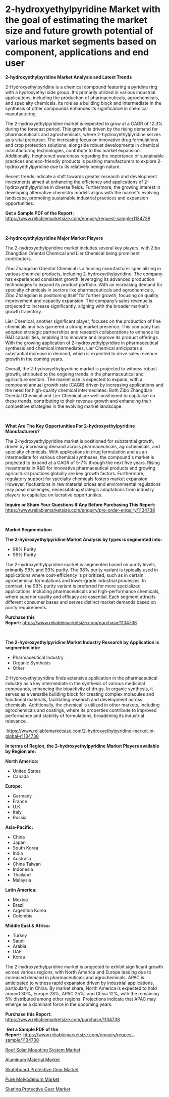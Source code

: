 <p><h1>2-hydroxyethylpyridine Market with the goal of estimating the market size and future growth potential of various market segments based on component, applications and end user</h1></p><p><strong>2-hydroxyethylpyridine Market Analysis and Latest Trends</strong></p>
<p><p>2-Hydroxyethylpyridine is a chemical compound featuring a pyridine ring with a hydroxyethyl side group. It's primarily utilized in various industrial applications, including the production of pharmaceuticals, agrochemicals, and specialty chemicals. Its role as a building block and intermediate in the synthesis of other compounds enhances its significance in chemical manufacturing.</p><p>The 2-hydroxyethylpyridine market is expected to grow at a CAGR of 12.3% during the forecast period. This growth is driven by the rising demand for pharmaceuticals and agrochemicals, where 2-hydroxyethylpyridine serves as a vital precursor. The increasing focus on innovative drug formulations and crop protection solutions, alongside robust developments in chemical manufacturing technologies, contribute to this market expansion. Additionally, heightened awareness regarding the importance of sustainable practices and eco-friendly products is pushing manufacturers to explore 2-hydroxyethylpyridine due to its relatively benign nature.</p><p>Recent trends indicate a shift towards greater research and development investments aimed at enhancing the efficiency and applications of 2-hydroxyethylpyridine in diverse fields. Furthermore, the growing interest in developing alternative chemistry models aligns with the market's evolving landscape, promoting sustainable industrial practices and expansion opportunities.</p></p>
<p><strong>Get a Sample PDF of the Report:&nbsp;</strong> <a href="https://www.reliablemarketsize.com/enquiry/request-sample/1134738?utm_campaign=1131&utm_medium=2&utm_source=Github&utm_content=ia&utm_term=18122024&utm_id=2-hydroxyethylpyridine">https://www.reliablemarketsize.com/enquiry/request-sample/1134738</a></p>
<p>&nbsp;</p>
<p><strong>2-hydroxyethylpyridine Major Market Players</strong></p>
<p><p>The 2-hydroxyethylpyridine market includes several key players, with Zibo Zhangdian Oriental Chemical and Lier Chemical being prominent contributors. </p><p>Zibo Zhangdian Oriental Chemical is a leading manufacturer specializing in various chemical products, including 2-hydroxyethylpyridine. The company has experienced consistent growth, leveraging its advanced production technologies to expand its product portfolio. With an increasing demand for specialty chemicals in sectors like pharmaceuticals and agrochemicals, Zibo Zhangdian is positioning itself for further growth, focusing on quality improvement and capacity expansion. The company’s sales revenue is projected to increase significantly, aligning with the broader market’s growth trajectory.</p><p>Lier Chemical, another significant player, focuses on the production of fine chemicals and has garnered a strong market presence. This company has adopted strategic partnerships and research collaborations to enhance its R&D capabilities, enabling it to innovate and improve its product offerings. With the growing application of 2-hydroxyethylpyridine in pharmaceutical synthesis and chemical intermediates, Lier Chemical anticipates a substantial increase in demand, which is expected to drive sales revenue growth in the coming years.</p><p>Overall, the 2-hydroxyethylpyridine market is projected to witness robust growth, attributed to the ongoing trends in the pharmaceutical and agriculture sectors. The market size is expected to expand, with a compound annual growth rate (CAGR) driven by increasing applications and the need for high-quality chemical intermediates. Both Zibo Zhangdian Oriental Chemical and Lier Chemical are well-positioned to capitalize on these trends, contributing to their revenue growth and enhancing their competitive strategies in the evolving market landscape.</p></p>
<p>&nbsp;</p>
<p><strong>What Are The Key Opportunities For 2-hydroxyethylpyridine Manufacturers?</strong></p>
<p><p>The 2-hydroxyethylpyridine market is positioned for substantial growth, driven by increasing demand across pharmaceuticals, agrochemicals, and specialty chemicals. With applications in drug formulation and as an intermediate for various chemical syntheses, the compound's market is projected to expand at a CAGR of 5-7% through the next five years. Rising investments in R&D for innovative pharmaceutical products and growing agricultural practices globally are key growth factors. Furthermore, regulatory support for specialty chemicals fosters market expansion. However, fluctuations in raw material prices and environmental regulations may pose challenges, necessitating strategic adaptations from industry players to capitalize on lucrative opportunities.</p></p>
<p><strong>Inquire or Share Your Questions If Any Before Purchasing This Report:</strong> <a href="https://www.reliablemarketsize.com/enquiry/pre-order-enquiry/1134738?utm_campaign=1131&utm_medium=2&utm_source=Github&utm_content=ia&utm_term=18122024&utm_id=2-hydroxyethylpyridine">https://www.reliablemarketsize.com/enquiry/pre-order-enquiry/1134738</a></p>
<p>&nbsp;</p>
<p><strong>Market Segmentation</strong></p>
<p><strong>The 2-hydroxyethylpyridine Market Analysis by types is segmented into:</strong></p>
<p><ul><li>98% Purity</li><li>99% Purity</li></ul></p>
<p><p>The 2-hydroxyethylpyridine market is segmented based on purity levels, primarily 98% and 99% purity. The 98% purity variant is typically used in applications where cost-efficiency is prioritized, such as in certain agrochemical formulations and lower-grade industrial processes. In contrast, the 99% purity variant is preferred for more specialized applications, including pharmaceuticals and high-performance chemicals, where superior quality and efficacy are essential. Each segment attracts different consumer bases and serves distinct market demands based on purity requirements.</p></p>
<p><strong>Purchase this Report:&nbsp;</strong><a href="https://www.reliablemarketsize.com/purchase/1134738?utm_campaign=1131&utm_medium=2&utm_source=Github&utm_content=ia&utm_term=18122024&utm_id=2-hydroxyethylpyridine">https://www.reliablemarketsize.com/purchase/1134738</a></p>
<p>&nbsp;</p>
<p><strong>The 2-hydroxyethylpyridine Market Industry Research by Application is segmented into:</strong></p>
<p><ul><li>Pharmaceutical Industry</li><li>Organic Synthesis</li><li>Other</li></ul></p>
<p><p>2-Hydroxyethylpyridine finds extensive application in the pharmaceutical industry as a key intermediate in the synthesis of various medicinal compounds, enhancing the bioactivity of drugs. In organic synthesis, it serves as a versatile building block for creating complex molecules and functional materials, facilitating research and development across chemicals. Additionally, the chemical is utilized in other markets, including agrochemicals and coatings, where its properties contribute to improved performance and stability of formulations, broadening its industrial relevance.</p></p>
<p><a href="https://www.reliablemarketsize.com/2-hydroxyethylpyridine-market-in-global-r1134738?utm_campaign=1131&utm_medium=2&utm_source=Github&utm_content=ia&utm_term=18122024&utm_id=2-hydroxyethylpyridine">&nbsp;https://www.reliablemarketsize.com/2-hydroxyethylpyridine-market-in-global-r1134738</a></p>
<p><strong>In terms of Region, the 2-hydroxyethylpyridine Market Players available by Region are:</strong></p>
<p>
    <p> <strong> North America: </strong>
        <ul>
            <li>United States</li>
            <li>Canada</li>
        </ul>
        </p> 
    <p> <strong> Europe: </strong>
        <ul>
            <li>Germany</li>
            <li>France</li>
            <li>U.K.</li>
            <li>Italy</li>
            <li>Russia</li>
        </ul>
        </p> 
    <p> <strong> Asia-Pacific: </strong>
        <ul>
            <li>China</li>
            <li>Japan</li>
            <li>South Korea</li>
            <li>India</li>
            <li>Australia</li>
            <li>China Taiwan</li>
            <li>Indonesia</li>
            <li>Thailand</li>
            <li>Malaysia</li>
        </ul>
        </p> 
    <p> <strong> Latin America: </strong>
        <ul>
            <li>Mexico</li>
            <li>Brazil</li>
            <li>Argentina Korea</li>
            <li>Colombia</li>
        </ul>
        </p> 
    <p> <strong> Middle East & Africa: </strong>
        <ul>
            <li>Turkey</li>
            <li>Saudi</li>
            <li>Arabia</li>
            <li>UAE</li>
            <li>Korea</li>
        </ul>
    </p>
    </p>
<p><p>The 2-hydroxyethylpyridine market is projected to exhibit significant growth across various regions, with North America and Europe leading due to increased demand in pharmaceuticals and agrochemicals. APAC is anticipated to witness rapid expansion driven by industrial applications, particularly in China. By market share, North America is expected to hold around 30%, Europe 28%, APAC 25%, and China 12%, with the remaining 5% distributed among other regions. Projections indicate that APAC may emerge as a dominant force in the upcoming years.</p></p>
<p><strong>Purchase this Report: </strong><a href="https://www.reliablemarketsize.com/purchase/1134738?utm_campaign=1131&utm_medium=2&utm_source=Github&utm_content=ia&utm_term=18122024&utm_id=2-hydroxyethylpyridine">https://www.reliablemarketsize.com/purchase/1134738</a></p>
<p>&nbsp;<strong>Get a Sample PDF of the Report:&nbsp;&nbsp;</strong><a href="https://www.reliablemarketsize.com/enquiry/request-sample/1134738?utm_campaign=1131&utm_medium=2&utm_source=Github&utm_content=ia&utm_term=18122024&utm_id=2-hydroxyethylpyridine">https://www.reliablemarketsize.com/enquiry/request-sample/1134738</a></p>
<p><strong></strong></p>
<p><p><a href="https://www.linkedin.com/pulse/global-roof-solar-mounting-system-market-research-2024-2031-qpl7e?utm_campaign=1131&utm_medium=2&utm_source=Github&utm_content=ia&utm_term=18122024&utm_id=2-hydroxyethylpyridine">Roof Solar Mounting System Market</a></p><p><a href="https://www.linkedin.com/pulse/a-mkt-nova-vc8zf?utm_campaign=1131&utm_medium=2&utm_source=Github&utm_content=ia&utm_term=18122024&utm_id=2-hydroxyethylpyridine">Aluminum Material Market</a></p><p><a href="https://www.linkedin.com/pulse/strategic-insights-skateboard-protective-gear-market-stakeholder-fsxde?utm_campaign=1131&utm_medium=2&utm_source=Github&utm_content=ia&utm_term=18122024&utm_id=2-hydroxyethylpyridine">Skateboard Protective Gear Market</a></p><p><a href="https://www.linkedin.com/pulse/a-mkt-nova-vc8zf?utm_campaign=1131&utm_medium=2&utm_source=Github&utm_content=ia&utm_term=18122024&utm_id=2-hydroxyethylpyridine">Pure Molybdenum Market</a></p><p><a href="https://www.linkedin.com/pulse/industry-growth-potential-skating-protective-gear-market-kwbue?utm_campaign=1131&utm_medium=2&utm_source=Github&utm_content=ia&utm_term=18122024&utm_id=2-hydroxyethylpyridine">Skating Protective Gear Market</a></p></p>